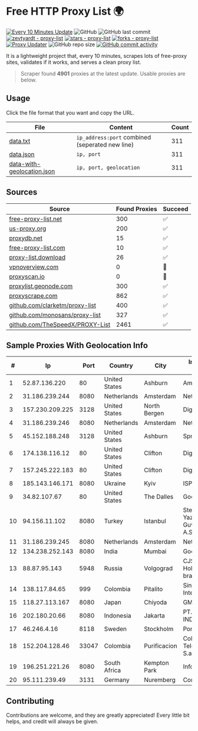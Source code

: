 
# Free HTTP Proxy List 🌍

[![Every 10 Minutes Update](https://github.com/mertguvencli/http-proxy-list/actions/workflows/main.yml/badge.svg?branch=main)](https://github.com/mertguvencli/http-proxy-list/actions/workflows/main.yml)
![GitHub](https://img.shields.io/github/license/mertguvencli/http-proxy-list)
![GitHub last commit](https://img.shields.io/github/last-commit/mertguvencli/http-proxy-list)
[![zevtyardt - proxy-list](https://img.shields.io/static/v1?label=zevtyardt&message=proxy-list&color=blue&logo=github)](https://github.com/zevtyardt/proxy-list "Go to GitHub repo")
[![stars - proxy-list](https://img.shields.io/github/stars/zevtyardt/proxy-list?style=social)](https://github.com/zevtyardt/proxy-list)
[![forks - proxy-list](https://img.shields.io/github/forks/zevtyardt/proxy-list?style=social)](https://github.com/zevtyardt/proxy-list)
[![Proxy Updater](https://github.com/zevtyardt/proxy-list/workflows/Proxy%20Updater/badge.svg)](https://github.com/zevtyardt/proxy-list/actions?query=workflow:"Proxy+Updater")
![GitHub repo size](https://img.shields.io/github/repo-size/zevtyardt/proxy-list)
[![GitHub commit activity](https://img.shields.io/github/commit-activity/m/zevtyardt/proxy-list?logo=commits)](https://github.com/zevtyardt/proxy-list/commits/main)

It is a lightweight project that, every 10 minutes, scrapes lots of free-proxy sites, validates if it works, and serves a clean proxy list.

> Scraper found **4901** proxies at the latest update. Usable proxies are below.

## Usage

Click the file format that you want and copy the URL.

|File|Content|Count|
|----|-------|-----|
|[data.txt](https://raw.githubusercontent.com/mertguvencli/http-proxy-list/main/proxy-list/data.txt)|`ip_address:port` combined (seperated new line)|311|
|[data.json](https://raw.githubusercontent.com/mertguvencli/http-proxy-list/main/proxy-list/data.json)|`ip, port`|311|
|[data-with-geolocation.json](https://raw.githubusercontent.com/mertguvencli/http-proxy-list/main/proxy-list/data-with-geolocation.json)|`ip, port, geolocation`|311|

## Sources

|Source|Found Proxies|Succeed|
|------|-------------|-------|
|[free-proxy-list.net](https://free-proxy-list.net)|300|✅|
|[us-proxy.org](https://www.us-proxy.org)|200|✅|
|[proxydb.net](http://proxydb.net)|15|✅|
|[free-proxy-list.com](https://free-proxy-list.com/?page=&port=&type%5B%5D=http&type%5B%5D=https&up_time=0&search=Search)|10|✅|
|[proxy-list.download](https://www.proxy-list.download/HTTP)|26|✅|
|[vpnoverview.com](https://vpnoverview.com/privacy/anonymous-browsing/free-proxy-servers)|0|🚫|
|[proxyscan.io](https://www.proxyscan.io)|0|🚫|
|[proxylist.geonode.com](https://proxylist.geonode.com/api/proxy-list?limit=300&page=1&sort_by=lastChecked&sort_type=desc&protocols=http,https)|300|✅|
|[proxyscrape.com](https://api.proxyscrape.com/v2/?request=displayproxies&protocol=http&timeout=10000&country=all&ssl=all&anonymity=all)|862|✅|
|[github.com/clarketm/proxy-list](https://raw.githubusercontent.com/clarketm/proxy-list/master/proxy-list-raw.txt)|400|✅|
|[github.com/monosans/proxy-list](https://raw.githubusercontent.com/monosans/proxy-list/main/proxies/http.txt)|327|✅|
|[github.com/TheSpeedX/PROXY-List](https://raw.githubusercontent.com/TheSpeedX/PROXY-List/master/http.txt)|2461|✅|


## Sample Proxies With Geolocation Info

|#|Ip|Port|Country|City|Internet Service Provider|
|-|--|----|-------|----|-------------------------|
|1|52.87.136.220|80|United States|Ashburn|Amazon.com, Inc.|
|2|31.186.239.244|8080|Netherlands|Amsterdam|NetSkope Inc|
|3|157.230.209.225|3128|United States|North Bergen|DigitalOcean, LLC|
|4|31.186.239.246|8080|Netherlands|Amsterdam|NetSkope Inc|
|5|45.152.188.248|3128|United States|Ashburn|Sprint|
|6|174.138.116.12|80|United States|Clifton|DigitalOcean, LLC|
|7|157.245.222.183|80|United States|Clifton|DigitalOcean, LLC|
|8|185.143.146.171|8080|Ukraine|Kyiv|ISP UTELS|
|9|34.82.107.67|80|United States|The Dalles|Google LLC|
|10|94.156.11.102|8080|Turkey|Istanbul|Sterly Veri Merkezi Yazilim VE Siber Guvenlik Hizmetleri A.S.|
|11|31.186.239.245|8080|Netherlands|Amsterdam|NetSkope Inc|
|12|134.238.252.143|8080|India|Mumbai|Google LLC|
|13|88.87.95.143|5948|Russia|Volgograd|CJSC "ER-Telecom Holding" Volgograd branch|
|14|138.117.84.65|999|Colombia|Pitalito|Sinergy Soluciones Integrales|
|15|118.27.113.167|8080|Japan|Chiyoda|GMO Internet, Inc.|
|16|202.180.20.66|8080|Indonesia|Jakarta|PT. HIPERNET INDODATA|
|17|46.246.4.16|8118|Sweden|Stockholm|Portlane Network|
|18|152.204.128.46|33047|Colombia|Purificacion|Colombia Telecomunicaciones S.a. ESP|
|19|196.251.221.26|8080|South Africa|Kempton Park|Info-Gro (PTY) Ltd|
|20|95.111.239.49|3131|Germany|Nuremberg|Contabo GmbH|



## Contributing

Contributions are welcome, and they are greatly appreciated! Every
little bit helps, and credit will always be given.

